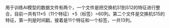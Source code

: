 用于训练AI模型的数据文件有两个，一个文件是把交换机S1到S12的特征进行整合，目前一共有11*5（11个特征）+5（标签）=60列。第二个文件是交换机S15的特征，第一列是时间戳，接着是11个特征和一个标签，一共13列。
